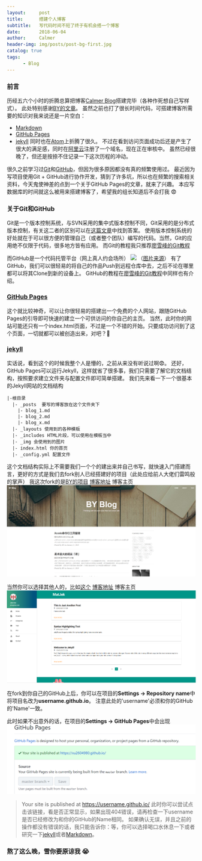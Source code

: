 ```yaml
---
layout:     post
title:      搭建个人博客
subtitle:   写代码时间不短了终于有机会搭一个博客
date:       2018-06-04
author:     Calmer
header-img: img/posts/post-bg-first.jpg
catalog: true
tags:
      - Blog
---
```

### 前言
历经五六个小时的折腾总算把博客[Calmer Blog](https://xu2604980.github.io/)搭建完毕（各种作死想自己写样式）。
此处特别感谢[BY的文章](https://www.jianshu.com/p/e68fba58f75c)。
虽然之前也打了很长时间代码，可搭建博客所需要的知识对我来说还是一片空白：
  - [Markdown](http://wowubuntu.com/markdown/)
  - [GitHub Pages](https://pages.github.com/)
  - [jekyll](https://www.jekyll.com.cn/)
同时也在[Atom](https://atom.io/)上折腾了很久。
不过在看到访问页面成功后还是产生了很大的满足感，同时在[阿里云](https://wanwang.aliyun.com/domain/)注册了一个域名，现在正在审核中。
虽然已经很晚了，但还是按捺不住记录一下这次历程的冲动。

很久之前学习过[Git](https://git-scm.com/)和[GitHub](https://github.com/)，但因为很多原因都没有真的频繁使用过。
最近因为写项目使用Git + GitHub进行协作开发，猜到了许多坑，所以也在频繁的搜索相关资料，今天鬼使神差的点到一个关于GitHub Pages的文章，就来了兴趣。
本应写数据库的时间就这么被用来搭建博客了，希望我的组长知道后不会打我 😨
### 关于Git和GitHub
Git是一个版本控制系统，与SVN采用的集中式版本控制不同，Git采用的是分布式版本控制，有关这二者的区别可以在[这篇文章](https://blog.csdn.net/hymking/article/details/53621908)中找到答案。
使用版本控制系统的好处就在于可以很方便的管理自己（或者整个团队）编写的代码。当然，Git的应用绝不仅限于代码，很多地方皆有应用。
而Git的教程我只推荐[廖雪峰的Git教程](https://www.liaoxuefeng.com/wiki/0013739516305929606dd18361248578c67b8067c8c017b000)

而GitHub是一个代码托管平台（网上真人约会场所）
![](https://pic1.zhimg.com/80/fe3d32b766b31f2bd1e1d38f2d41f958_hd.jpg)
（[图片来源](https://www.zhihu.com/question/28976652/answer/42804737)）
有了GitHub，我们可以很轻易的将自己的作品Push到远程仓库中去，之后不论在哪里都可以将其Clone到新的设备上。
GitHub的教程在[廖雪峰的Git教程](https://www.liaoxuefeng.com/wiki/0013739516305929606dd18361248578c67b8067c8c017b000)中同样也有介绍。

### [GitHub Pages](https://pages.github.com/)
这个就比较神奇，可以让你很轻易的搭建出一个免费的个人网站，跟随GitHub Pages的引导即可快速的建立一个可供访问的你自己的主页。
当然，此时你的网站可能还只有一个index.html页面，不过是一个不错的开始。只要成功访问到了这个页面，一切就都可以被创造出来，对吧？💪

### [jekyll](https://www.jekyll.com.cn/)
实话说，看到这个的时候我整个人是懵的，之前从来没有听说过啊:fearful:。
还好，GitHub Pages可以运行Jekyll，这样就省了很多事，我们只需要了解它的文档结构，按照要求建立文件夹与配置文件即可简单搭建。
我们先来看一下一个很基本的Jekyll网站的文档结构
```
|-根目录
  |- _posts  要写的博客放在这个文件夹下
    |- blog_1.md
    |- blog_2.md
    |- blog_x.md
  |- _layouts 使用到的各种模板
  |- _includes HTML片段，可以使用在模板当中
  |- _img 会使用到的图片
  |- index.html 你的首页
  |- _config.yml 配置文件
```
这个文档结构实际上不需要我们一个个的建出来并自己书写，就快速入门搭建而言，更好的方式是我们去fork别人已经搭建好的项目（此处应给前人大佬们雷鸣般的掌声）
我这次fork的是[BY的项目](https://github.com/qiubaiying/qiubaiying.github.io)
[博客地址](http://qiubaiying.top/)
博客主页
![](/img/posts/post-first-demo.png)

当然你可以选择其他人的，比如[这个](https://github.com/ShawnTeoh/matjek)
[博客地址](https://shawnteoh.github.io/matjek/)
博客主页
![](/img/posts/post-first-demo2.png)

在fork到你自己的GitHub上后，你可以在项目的**Settings -> Repository name**中将项目名改为**username.github.io**。
注意此处的'username'必须和你的GitHub的'Name'一致。

此时如果不出意外的话，在项目的**Settings -> GitHub Pages**中会出现
![](/img/posts/post-first-demo3.png)
>  Your site is published at https://username.github.io/
此时你可以尝试点击该链接，看是否正常显示，如果出现404错误，请再检查一下username是否已经修改为和你的GitHub的Name相同。
如果确认无误，并且之前的操作都没有错误的话，我只能告诉你：等，你可以选择喝口水休息一下或者研究一下[jekyll](https://www.jekyll.com.cn/)或者[Markdown](http://wowubuntu.com/markdown/)。
### 熬了这么晚，雪你要原谅我 😭
